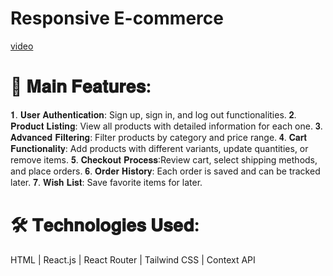 # Responsive E-commerce
[video](https://drive.google.com/file/d/1pzZ5Rf1Men6JvyFAe69Ag3sCpJ88tHkR/view?usp=sharing)

# 🧩 𝐌𝐚𝐢𝐧 𝐅𝐞𝐚𝐭𝐮𝐫𝐞𝐬:
𝟏. 𝐔𝐬𝐞𝐫 𝐀𝐮𝐭𝐡𝐞𝐧𝐭𝐢𝐜𝐚𝐭𝐢𝐨𝐧: Sign up, sign in, and log out functionalities.
𝟐. 𝐏𝐫𝐨𝐝𝐮𝐜𝐭 𝐋𝐢𝐬𝐭𝐢𝐧𝐠: View all products with detailed information for each one.
𝟑. 𝐀𝐝𝐯𝐚𝐧𝐜𝐞𝐝 𝐅𝐢𝐥𝐭𝐞𝐫𝐢𝐧𝐠: Filter products by category and price range.
𝟒. 𝐂𝐚𝐫𝐭 𝐅𝐮𝐧𝐜𝐭𝐢𝐨𝐧𝐚𝐥𝐢𝐭𝐲: Add products with different variants, update quantities, or remove items.
𝟓. 𝐂𝐡𝐞𝐜𝐤𝐨𝐮𝐭 𝐏𝐫𝐨𝐜𝐞𝐬𝐬:Review cart, select shipping methods, and place orders.
𝟔. 𝐎𝐫𝐝𝐞𝐫 𝐇𝐢𝐬𝐭𝐨𝐫𝐲: Each order is saved and can be tracked later.
𝟕. 𝐖𝐢𝐬𝐡 𝐋𝐢𝐬𝐭: Save favorite items for later.

# 🛠️ 𝐓𝐞𝐜𝐡𝐧𝐨𝐥𝐨𝐠𝐢𝐞𝐬 𝐔𝐬𝐞𝐝:
HTML | React.js | React Router | Tailwind CSS | Context API
